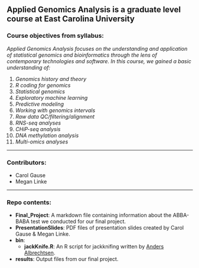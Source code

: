## Applied Genomics Analysis is a graduate level course at East Carolina University


### Course objectives from syllabus: 
*Applied Genomics Analysis focuses on the understanding and application of statistical 
genomics and bioinformatics through the lens of contemporary technologies and software. In this course, we gained a basic 
understanding of:*  

  1) *Genomics history and theory*
  2) *R coding for genomics*
  3) *Statistical genomics*
  4) *Exploratory machine learning*
  5) *Predictive modeling*
  6) *Working with genomics intervals*
  7) *Raw data QC/filtering/alignment*
  8) *RNS-seq analyses*
  9) *CHiP-seq analysis*
  10) *DNA methylation analysis*
  11) *Multi-omics analyses*  
  
---

### Contributors: 
- Carol Gause
- Megan Linke
---


### Repo contents:
- **Final_Project**: A markdown file containing information about the ABBA-BABA test we conducted for our final project.
- **PresentationSlides**: PDF files of presentation slides created by Carol Gause & Megan Linke.
- **bin**:
  - **jackKnife.R**: An R script for jackknifing written by [Anders Albrechtsen](https://github.com/ANGSD/angsd/blob/master/R/jackKnife.R).
- **results**: Output files from our final project.
